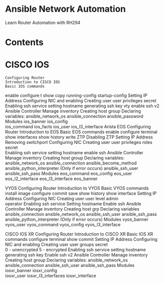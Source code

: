 # Ansible Network Automation
Learn Router Automation with RH294
# Contents 
# CISCO IOS 
 	Configuring Router
	Introduction to CISCO IOS
	Basic IOS commands 
enable
configure t
show 
copy running-config startup-config
Setting IP Address
Configuring NIC and enabling
Creating user 
user privileges
secret  
 Enabling ssh service
setting hostname
generating ssh key
vty
enable ssh v2
Ansible Controller
Manage inventory
Creating host group
Declaring variables: 
ansible_network_os
ansible_connection
ansible_password
Modules
ios_banner 
ios_config  
ios_command 
ios_facts 
ios_user
ios_l3_interface
Arista EOS
Configuring Router
Introduction to EOS
Basic EOS commands
enable
configure terminal
show interfaces
show history
write
ZTP
Disabling ZTP
Setting IP Address
Removing switchport
Configuring NIC 
Creating user 
user privileges
roles
secret  
 Enabling ssh service
setting hostname
enable ssh 
Ansible Controller
Manage inventory
Creating host group
Declaring variables:
ansible_network_os
ansible_connection
ansible_become_method
ansible_python_interpreter (Only if error occurs)
ansible_ssh_user
ansible_ssh_pass
Modules
eos_command
eos_config
eos_user
eos_l2_interface
eos_l3_interface
eos_banner
	
VYOS 
Configuring Router
Introduction to VYOS
Basic VYOS commands
install image
configure
commit 
save
show history
show interface
Setting IP Address
Configuring NIC 
Creating user
user level
admin	
operator
Enabling ssh service
Setting hostname
Enable ssh
Ansible Controller
Manage inventory
Creating host grp
Declaring variables
ansible_connection
ansible_network_os
ansible_ssh_user
ansible_ssh_pass
ansible_python_interpreter (Only if error occurs)
Modules
vyos_banner
vyos_user
vyos_command
vyos_config
vyos_l3_interface





CISCO IOS XR 
Configuring Router
Introduction to CISCO XR
Basic IOS XR commands
configure terminal
show 
commit
Setting IP Address
Configuring NIC and enabling 
Creating user 
user groups
secret  
0 - unencrypted 
5 - encrypted
 Enabling ssh service
setting hostname
generating ssh key
Enable ssh v2
Ansible Controller
Manage inventory
Creating host group
Declaring variables: 
ansible_network_os
ansible_connection
ansible_ssh_user
ansible_ssh_pass
Modules
iosxr_banner 
iosxr_config   
iosxr_user
iosxr_l3_interfaces
iosxr_interface
